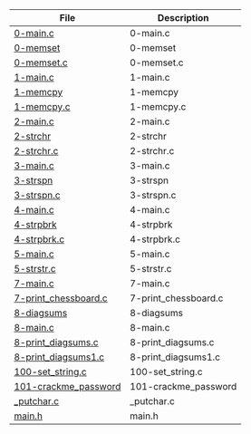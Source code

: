 | File      | Description |
| ----------- | ----------- |
| [0-main.c](https://github.com/dz1dzor/remote_store/blob/master/0x07-pointers_arrays_strings/0-main.c) | 0-main.c |
| [0-memset](https://github.com/dz1dzor/remote_store/blob/master/0x07-pointers_arrays_strings/0-memset) | 0-memset |
| [0-memset.c](https://github.com/dz1dzor/remote_store/blob/master/0x07-pointers_arrays_strings/0-memset.c) | 0-memset.c |
| [1-main.c](https://github.com/dz1dzor/remote_store/blob/master/0x07-pointers_arrays_strings/1-main.c) | 1-main.c |
| [1-memcpy](https://github.com/dz1dzor/remote_store/blob/master/0x07-pointers_arrays_strings/1-memcpy) | 1-memcpy |
| [1-memcpy.c](https://github.com/dz1dzor/remote_store/blob/master/0x07-pointers_arrays_strings/1-memcpy.c) | 1-memcpy.c |
| [2-main.c](https://github.com/dz1dzor/remote_store/blob/master/0x07-pointers_arrays_strings/2-main.c) | 2-main.c |
| [2-strchr](https://github.com/dz1dzor/remote_store/blob/master/0x07-pointers_arrays_strings/2-strchr) | 2-strchr |
| [2-strchr.c](https://github.com/dz1dzor/remote_store/blob/master/0x07-pointers_arrays_strings/2-strchr.c) | 2-strchr.c |
| [3-main.c](https://github.com/dz1dzor/remote_store/blob/master/0x07-pointers_arrays_strings/3-main.c) | 3-main.c |
| [3-strspn](https://github.com/dz1dzor/remote_store/blob/master/0x07-pointers_arrays_strings/3-strspn) | 3-strspn |
| [3-strspn.c](https://github.com/dz1dzor/remote_store/blob/master/0x07-pointers_arrays_strings/3-strspn.c) | 3-strspn.c |
| [4-main.c](https://github.com/dz1dzor/remote_store/blob/master/0x07-pointers_arrays_strings/4-main.c) | 4-main.c |
| [4-strpbrk](https://github.com/dz1dzor/remote_store/blob/master/0x07-pointers_arrays_strings/4-strpbrk) | 4-strpbrk |
| [4-strpbrk.c](https://github.com/dz1dzor/remote_store/blob/master/0x07-pointers_arrays_strings/4-strpbrk.c) | 4-strpbrk.c |
| [5-main.c](https://github.com/dz1dzor/remote_store/blob/master/0x07-pointers_arrays_strings/5-main.c) | 5-main.c |
| [5-strstr.c](https://github.com/dz1dzor/remote_store/blob/master/0x07-pointers_arrays_strings/5-strstr.c) | 5-strstr.c |
| [7-main.c](https://github.com/dz1dzor/remote_store/blob/master/0x07-pointers_arrays_strings/7-main.c) | 7-main.c |
| [7-print_chessboard.c](https://github.com/dz1dzor/remote_store/blob/master/0x07-pointers_arrays_strings/7-print_chessboard.c) | 7-print_chessboard.c |
| [8-diagsums](https://github.com/dz1dzor/remote_store/blob/master/0x07-pointers_arrays_strings/8-diagsums) | 8-diagsums |
| [8-main.c](https://github.com/dz1dzor/remote_store/blob/master/0x07-pointers_arrays_strings/8-main.c) | 8-main.c |
| [8-print_diagsums.c](https://github.com/dz1dzor/remote_store/blob/master/0x07-pointers_arrays_strings/8-print_diagsums.c) | 8-print_diagsums.c |
| [8-print_diagsums1.c](https://github.com/dz1dzor/remote_store/blob/master/0x07-pointers_arrays_strings/8-print_diagsums1.c) | 8-print_diagsums1.c |
| [100-set_string.c](https://github.com/dz1dzor/remote_store/blob/master/0x07-pointers_arrays_strings/100-set_string.c) | 100-set_string.c |
| [101-crackme_password](https://github.com/dz1dzor/remote_store/blob/master/0x07-pointers_arrays_strings/101-crackme_password) | 101-crackme_password |
| [_putchar.c](https://github.com/dz1dzor/remote_store/blob/master/0x07-pointers_arrays_strings/_putchar.c) | _putchar.c |
| [main.h](https://github.com/dz1dzor/remote_store/blob/master/0x07-pointers_arrays_strings/main.h) | main.h |

